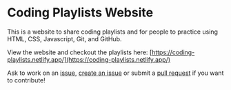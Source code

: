 # Coding Playlists Website
 
This is a website to share coding playlists and for people to practice using HTML, CSS, Javascript, Git, and GitHub. 

View the website and checkout the playlists here: [https://coding-playlists.netlify.app/](https://coding-playlists.netlify.app/)

Ask to work on an [issue](https://github.com/gracekishino/coding_playlists/issues), [create an issue](https://github.com/gracekishino/coding_playlists/issues/new) or submit a [pull request](https://github.com/gracekishino/coding_playlists/pulls) if you want to contribute!

